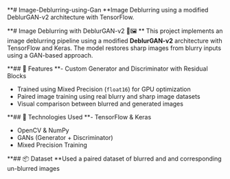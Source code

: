 **# Image-Deblurring-using-Gan
**Image Deblurring using a modified DeblurGAN-v2 architecture with TensorFlow.


**# Image Deblurring with DeblurGAN-v2 🧠🖼️
**
This project implements an image deblurring pipeline using a modified **DeblurGAN-v2** architecture with TensorFlow and Keras. The model restores sharp images from blurry inputs using a GAN-based approach.

**## 🚀 Features
**- Custom Generator and Discriminator with Residual Blocks
- Trained using Mixed Precision (`float16`) for GPU optimization
- Paired image training using real blurry and sharp image datasets
- Visual comparison between blurred and generated images

**## 🧰 Technologies Used
**- TensorFlow & Keras
- OpenCV & NumPy
- GANs (Generator + Discriminator)
- Mixed Precision Training

**## 📦 Dataset
**Used a paired dataset of blurred and and corresponding un-blurred images
